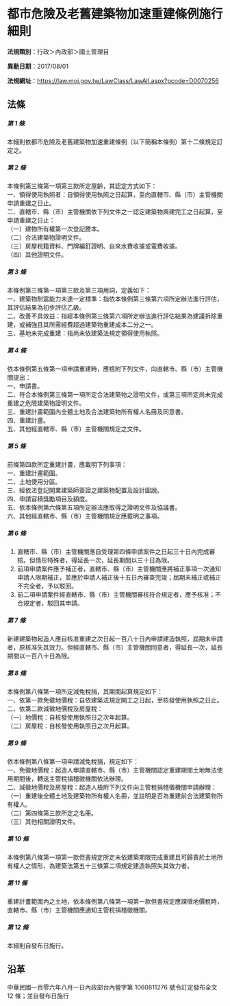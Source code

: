 # 都市危險及老舊建築物加速重建條例施行細則




**法規類別**：行政＞內政部＞國土管理目

**異動日期**：2017/08/01  

**法規網址**：https://law.moj.gov.tw/LawClass/LawAll.aspx?pcode=D0070256



## 法條
##### 第 1 條
本細則依都市危險及老舊建築物加速重建條例（以下簡稱本條例）第十二條規定訂定之。

##### 第 2 條
本條例第三條第一項第三款所定屋齡，其認定方式如下：  
一、領得使用執照者：自領得使用執照之日起算，至向直轄市、縣（市）主管機關申請重建之日止。  
二、直轄市、縣（市）主管機關依下列文件之一認定建築物興建完工之日起算，至申請重建之日止：  
（一）建物所有權第一次登記謄本。  
（二）合法建築物證明文件。  
（三）房屋稅籍資料、門牌編釘證明、自來水費收據或電費收據。  
（四）其他證明文件。

##### 第 3 條
本條例第三條第一項第三款及第三項用詞，定義如下：  
一、建築物耐震能力未達一定標準：指依本條例第三條第六項所定辦法進行評估，其評估結果為初步評估乙級。  
二、改善不具效益：指經本條例第三條第六項所定辦法進行評估結果為建議拆除重建，或補強且其所需經費超過建築物重建成本二分之一。  
三、基地未完成重建：指尚未依建築法規定領得使用執照。

##### 第 4 條
依本條例第五條第一項申請重建時，應檢附下列文件，向直轄市、縣（市）主管機關提出：  
一、申請書。  
二、符合本條例第三條第一項所定合法建築物之證明文件，或第三項所定尚未完成重建之危險建築物證明文件。  
三、重建計畫範圍內全體土地及合法建築物所有權人名冊及同意書。  
四、重建計畫。  
五、其他經直轄市、縣（市）主管機關規定之文件。

##### 第 5 條
前條第四款所定重建計畫，應載明下列事項：  
一、重建計畫範圍。  
二、土地使用分區。  
三、經依法登記開業建築師簽證之建築物配置及設計圖說。  
四、申請容積獎勵項目及額度。  
五、依本條例第六條第五項所定辦法應取得之證明文件及協議書。  
六、其他經直轄市、縣（市）主管機關規定應載明之事項。

##### 第 6 條
1. 直轄市、縣（市）主管機關應自受理第四條申請案件之日起三十日內完成審核。但情形特殊者，得延長一次，延長期間以三十日為限。
1. 前項申請案件應予補正者，直轄市、縣（市）主管機關應將補正事項一次通知申請人限期補正，並應於申請人補正後十五日內審查完竣；屆期未補正或補正不完全者，予以駁回。
1. 前二項申請案件經直轄市、縣（市）主管機關審核符合規定者，應予核准；不合規定者，駁回其申請。

##### 第 7 條
新建建築物起造人應自核准重建之次日起一百八十日內申請建造執照，屆期未申請者，原核准失其效力。但經直轄市、縣（市）主管機關同意者，得延長一次，延長期間以一百八十日為限。

##### 第 8 條
本條例第八條第一項所定減免稅捐，其期間起算規定如下：  
一、依第一款免徵地價稅：自依建築法規定開工之日起，至核發使用執照之日止。  
二、依第二款減徵地價稅及房屋稅：  
（一）地價稅：自核發使用執照日之次年起算。  
（二）房屋稅：自核發使用執照日之次月起算。

##### 第 9 條
依本條例第八條第一項申請減免稅捐，規定如下：  
一、免徵地價稅：起造人申請直轄市、縣（市）主管機關認定重建期間土地無法使用期間後，轉送主管稅捐稽徵機關依法辦理。  
二、減徵地價稅及房屋稅：起造人檢附下列文件向主管稅捐稽徵機關申請辦理：  
（一）重建後全體土地及建築物所有權人名冊，並註明是否為重建前合法建築物所有權人。  
（二）第四條第三款所定之名冊。  
（三）其他相關證明文件。

##### 第 10 條
本條例第八條第一項第一款但書規定所定未依建築期限完成重建且可歸責於土地所有權人之情形，為建築法第五十三條第二項規定建造執照失其效力者。

##### 第 11 條
重建計畫範圍內之土地，依本條例第八條第一項第一款但書規定應課徵地價稅時，直轄市、縣（市）主管機關應通知主管稅捐稽徵機關。

##### 第 12 條
本細則自發布日施行。

## 沿革
中華民國一百零六年八月一日內政部台內營字第 1060811276 號令訂定發布全文 12 條；並自發布日施行
